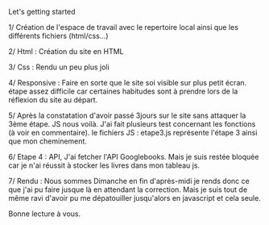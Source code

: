 Let's getting started

1/ Création de l'espace de travail avec le repertoire local ainsi que les différents fichiers (html/css...)

2/ Html : Création du site en HTML

3/ Css : Rendu un peu plus joli

4/ Responsive : Faire en sorte que le site soi visible sur plus petit écran.
étape assez difficile car certaines habitudes sont à prendre lors de la réflexion du site au départ.
 
5/ Après la constatation d'avoir passé 3jours sur le site sans attaquer la 3ème étape.
JS nous voilà.
J'ai fait plusieurs test concernant les fonctions (à voir en commentaire).
le fichiers JS : etape3.js représente l'étape 3 ainsi que mon cheminement.

6/ Etape 4 : API, J'ai fetcher l'API Googlebooks.
Mais je suis restée bloquée car je n'ai réussit à stocker les livres dans mon tableau js.

7/ Rendu : Nous sommes Dimanche en fin d'après-midi je rends donc ce que j'ai pu faire jusque là en attendant la correction.
Mais je suis tout de même ravi d'avoir pu me dépatouiller jusqu'alors en javascript et cela seule. 

Bonne lecture à vous. 
